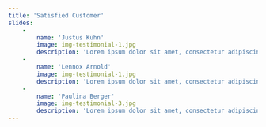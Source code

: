 ```yaml
---
title: 'Satisfied Customer'
slides:
    -
        name: 'Justus Kühn'
        image: img-testimonial-1.jpg
        description: 'Lorem ipsum dolor sit amet, consectetur adipiscing elit. Vestibulum egetvel<br>lacuspretium rhoncus a quis nisly Ut vehicula gravida dui in pulvinar donec<br>diam elit consequat eget augue vitae aliquet sollicitudin.'
    -
        name: 'Lennox Arnold'
        image: img-testimonial-1.jpg
        description: 'Lorem ipsum dolor sit amet, consectetur adipiscing elit. Vestibulum egetvel<br>lacuspretium rhoncus a quis nisly Ut vehicula gravida dui in pulvinar donec<br>diam elit consequat eget augue vitae aliquet sollicitudin.'
    -
        name: 'Paulina Berger'
        image: img-testimonial-3.jpg
        description: 'Lorem ipsum dolor sit amet, consectetur adipiscing elit. Vestibulum egetvel<br>lacuspretium rhoncus a quis nisly Ut vehicula gravida dui in pulvinar donec<br>diam elit consequat eget augue vitae aliquet sollicitudin.'
---
```



